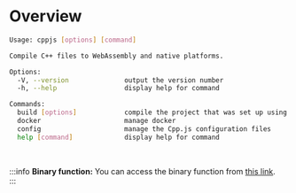 # Overview
```bash
Usage: cppjs [options] [command]

Compile C++ files to WebAssembly and native platforms.

Options:
  -V, --version              output the version number
  -h, --help                 display help for command

Commands:
  build [options]            compile the project that was set up using Cpp.js
  docker                     manage docker
  config                     manage the Cpp.js configuration files
  help [command]             display help for command
```

<br />

:::info 
**Binary function:** You can access the binary function from [this link](https://github.com/bugra9/cpp.js/blob/main/packages/cpp.js/src/bin.js).  
:::
